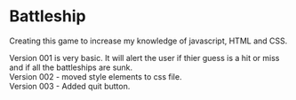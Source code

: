 # Battleship

Creating this game to increase my knowledge of javascript, HTML and CSS. 

Version 001 is very basic. It will alert the user if thier guess is a hit or miss and if all the battleships are sunk.  <br />
Version 002 - moved style elements to css file.  <br />
Version 003 - Added quit button. <br />

